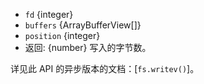 <!-- YAML
added: v12.9.0
-->

* `fd` {integer}
* `buffers` {ArrayBufferView[]}
* `position` {integer}
* 返回: {number} 写入的字节数。

详见此 API 的异步版本的文档：[`fs.writev()`]。

